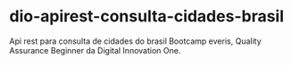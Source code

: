 # dio-apirest-consulta-cidades-brasil
Api rest para consulta de cidades do brasil
Bootcamp everis, Quality Assurance Beginner da Digital Innovation One.